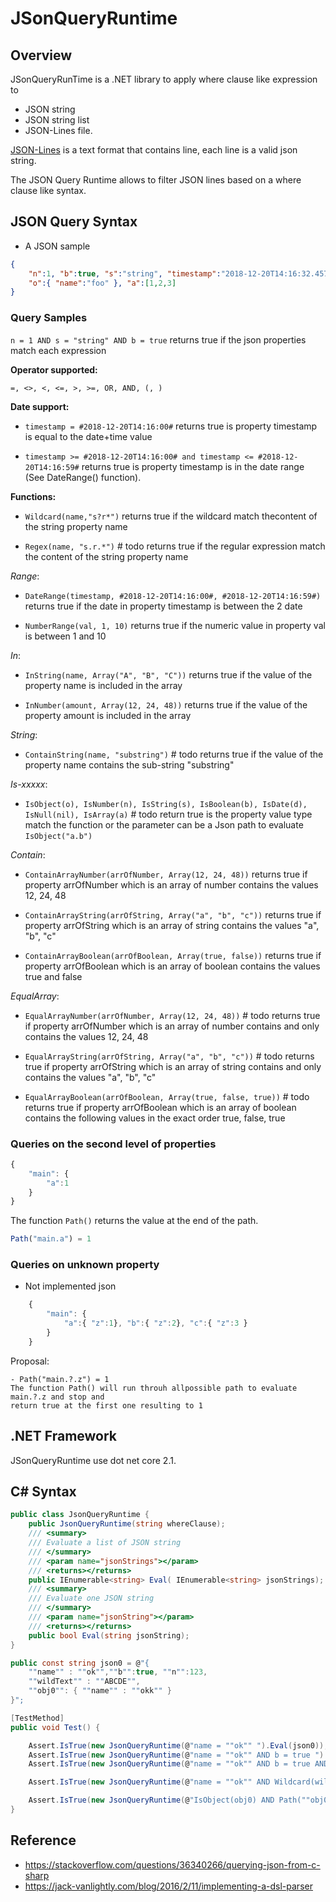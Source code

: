 # JSonQueryRuntime

## Overview

JSonQueryRunTime is a .NET library to apply where clause like expression to 
- JSON string
- JSON string list 
- JSON-Lines file.

[JSON-Lines](http://jsonlines.org/) is a text format that contains line, each line is a valid json string. 

The JSON Query Runtime allows to filter JSON lines based on a where clause like syntax.

## JSON Query Syntax

- A JSON sample
```json
{ 
	"n":1, "b":true, "s":"string", "timestamp":"2018-12-20T14:16:32.4573737-05:00", 
	"o":{ "name":"foo" }, "a":[1,2,3] 
}
```
### Query Samples

`n = 1 AND s = "string" AND b = true` returns true if the json properties match each expression 

**Operator supported:** 

```
=, <>, <, <=, >, >=, OR, AND, (, )
```

**Date support:**

- `timestamp = #2018-12-20T14:16:00#` returns true is property timestamp is equal to the date+time value

- `timestamp >= #2018-12-20T14:16:00# and timestamp <= #2018-12-20T14:16:59#` returns true is property timestamp is in the date range (See DateRange() function).

**Functions:**

- `Wildcard(name,"s?r*")` returns true if the wildcard match thecontent of the string property name

- `Regex(name, "s.r.*")` # todo returns true if the regular expression match the content of the string property name

*Range*:

- `DateRange(timestamp, #2018-12-20T14:16:00#, #2018-12-20T14:16:59#)` returns true if the date in property timestamp is between the 2 date

- `NumberRange(val, 1, 10)` returns true if the numeric value in property val is between 1 and 10

*In*:

- `InString(name, Array("A", "B", "C"))` returns true if the value of the property name is included in the array

- `InNumber(amount, Array(12, 24, 48))` returns true if the value of the property amount is included in the array

*String*:

- `ContainString(name, "substring")` # todo returns true if the value of the property name contains the sub-string "substring"

*Is-xxxxx*:

- `IsObject(o), IsNumber(n), IsString(s), IsBoolean(b), IsDate(d), IsNull(nil), IsArray(a)` # todo return true is the property value type match the function or the parameter
can be a Json path to evaluate `IsObject("a.b")`

*Contain*:

- `ContainArrayNumber(arrOfNumber, Array(12, 24, 48))` returns true if property arrOfNumber which is an array of number contains the values 12, 24, 48

- `ContainArrayString(arrOfString, Array("a", "b", "c"))` returns true if property arrOfString which is an array of string contains the values "a", "b", "c"

- `ContainArrayBoolean(arrOfBoolean, Array(true, false))` returns true if property arrOfBoolean which is an array of boolean contains the values true and false

*EqualArray*:

- `EqualArrayNumber(arrOfNumber, Array(12, 24, 48))` # todo returns true if property arrOfNumber which is an array of number contains and only contains the values 12, 24, 48

- `EqualArrayString(arrOfString, Array("a", "b", "c"))` # todo returns true if property arrOfString which is an array of string contains and only contains the values "a", "b", "c"

- `EqualArrayBoolean(arrOfBoolean, Array(true, false, true))` # todo returns true if property arrOfBoolean which is an array of boolean contains the following values in the exact order true, false, true

### Queries on the second level of properties
```js
{ 
	"main": { 
		"a":1 
	} 
}
```	
The function `Path()` returns the value at the end of the path.
```js
Path("main.a") = 1
```

### Queries on unknown property
- Not implemented
json
```js
	{ 
		"main": { 
			"a":{ "z":1}, "b":{ "z":2}, "c":{ "z":3 } 
		} 
	}
```
Proposal: 

	- Path("main.?.z") = 1
	The function Path() will run throuh allpossible path to evaluate main.?.z and stop and
	return true at the first one resulting to 1

## .NET Framework

JSonQueryRuntime use dot net core 2.1.

## C# Syntax

```cs
public class JsonQueryRuntime {
	public JsonQueryRuntime(string whereClause);
	/// <summary>
	/// Evaluate a list of JSON string
	/// </summary>
	/// <param name="jsonStrings"></param>
	/// <returns></returns>
	public IEnumerable<string> Eval( IEnumerable<string> jsonStrings);
	/// <summary>
	/// Evaluate one JSON string
	/// </summary>
	/// <param name="jsonString"></param>
	/// <returns></returns>	
	public bool Eval(string jsonString);
}
```
```cs
public const string json0 = @"{ 
	""name"" : ""ok"",""b"":true, ""n"":123, 
	""wildText"" : ""ABCDE"",
	""obj0"": { ""name"" : ""okk"" } 
}";

[TestMethod]
public void Test() {

	Assert.IsTrue(new JsonQueryRuntime(@"name = ""ok"" ").Eval(json0));
	Assert.IsTrue(new JsonQueryRuntime(@"name = ""ok"" AND b = true ").Eval(json0));
	Assert.IsTrue(new JsonQueryRuntime(@"name = ""ok"" AND b = true AND n = 123").Eval(json0));

	Assert.IsTrue(new JsonQueryRuntime(@"name = ""ok"" AND Wildcard(wildText, ""ABCDE"") ").Eval(json0));

	Assert.IsTrue(new JsonQueryRuntime(@"IsObject(obj0) AND Path(""obj0.name"")  = ""okk"" ").Eval(json0));
}
```

## Reference

* https://stackoverflow.com/questions/36340266/querying-json-from-c-sharp
* https://jack-vanlightly.com/blog/2016/2/11/implementing-a-dsl-parser